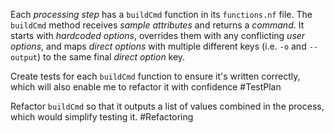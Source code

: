 Each *processing step* has a `buildCmd` function in its `functions.nf` file. The `buildCmd` method receives *sample attributes* and returns a *command*. It starts with *hardcoded options*, overrides them with any conflicting *user options*, and maps *direct options* with multiple different keys (i.e. `-o` and `--output`) to the same final *direct option* key.

Create tests for each `buildCmd` function to ensure it's written correctly, which will also enable me to refactor it with confidence #TestPlan

Refactor `buildCmd` so that it outputs a list of values combined in the process, which would simplify testing it. #Refactoring
